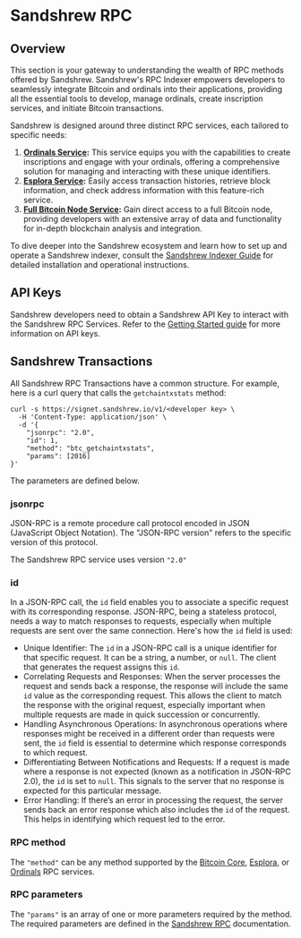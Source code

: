 # Sandshrew RPC

## Overview

This section is your gateway to understanding the wealth of RPC methods offered by Sandshrew. Sandshrew's RPC Indexer empowers developers to seamlessly integrate Bitcoin and ordinals into their applications, providing all the essential tools to develop, manage ordinals, create inscription services, and initiate Bitcoin transactions.

Sandshrew is designed around three distinct RPC services, each tailored to specific needs:

1. [**Ordinals Service**](ordinals-rpc.md)**:** This service equips you with the capabilities to create inscriptions and engage with your ordinals, offering a comprehensive solution for managing and interacting with these unique identifiers.
2. [**Esplora Service**](esplora-rpc.md)**:** Easily access transaction histories, retrieve block information, and check address information with this feature-rich service.
3. [**Full Bitcoin Node Service**](bitcoin-core-rpc.md)**:** Gain direct access to a full Bitcoin node, providing developers with an extensive array of data and functionality for in-depth blockchain analysis and integration.

To dive deeper into the Sandshrew ecosystem and learn how to set up and operate a Sandshrew indexer, consult the [Sandshrew Indexer Guide](sandshrew-indexer.md) for detailed installation and operational instructions.&#x20;

## API Keys

Sandshrew developers need to obtain a Sandshrew API Key to interact with the Sandshrew RPC Services. Refer to the [Getting Started guide](../welcome/getting-started.md) for more information on API keys.

## Sandshrew Transactions

All Sandshrew RPC Transactions have a common structure. For example, here is a curl query that calls the `getchaintxstats` method:

```
curl -s https://signet.sandshrew.io/v1/<developer key> \
  -H 'Content-Type: application/json' \
  -d '{
    "jsonrpc": "2.0", 
    "id": 1, 
    "method": "btc_getchaintxstats",
    "params": [2016]
}'
```

The parameters are defined below.

### jsonrpc

JSON-RPC is a remote procedure call protocol encoded in JSON (JavaScript Object Notation). The "JSON-RPC version" refers to the specific version of this protocol.

The Sandshrew RPC service uses version `"2.0"`

### id

In a JSON-RPC call, the `id` field enables you to associate a specific request with its corresponding response. JSON-RPC, being a stateless protocol, needs a way to match responses to requests, especially when multiple requests are sent over the same connection. Here's how the `id` field is used:

* Unique Identifier: The `id` in a JSON-RPC call is a unique identifier for that specific request. It can be a string, a number, or `null`. The client that generates the request assigns this `id`.
* Correlating Requests and Responses: When the server processes the request and sends back a response, the response will include the same `id` value as the corresponding request. This allows the client to match the response with the original request, especially important when multiple requests are made in quick succession or concurrently.
* Handling Asynchronous Operations: In asynchronous operations where responses might be received in a different order than requests were sent, the `id` field is essential to determine which response corresponds to which request.
* Differentiating Between Notifications and Requests: If a request is made where a response is not expected (known as a notification in JSON-RPC 2.0), the `id` is set to `null`. This signals to the server that no response is expected for this particular message.
* Error Handling: If there’s an error in processing the request, the server sends back an error response which also includes the `id` of the request. This helps in identifying which request led to the error.

### RPC method

The `"method"` can be any method supported by the [Bitcoin Core](bitcoin-core-rpc.md), [Esplora](esplora-rpc.md), or [Ordinals](ordinals-rpc.md) RPC services.

### RPC parameters

The `"params"` is an array of one or more parameters required by the method. The required parameters are defined in the [Sandshrew RPC](sandshrew-rpc.md) documentation.
